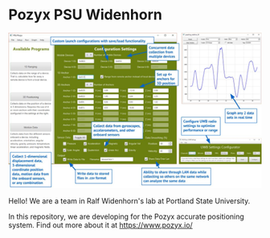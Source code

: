 # Pozyx PSU Widenhorn

<img src="./documentation/PSU Pozyx thumbnail.jpg">

Hello! We are a team in Ralf Widenhorn's lab at Portland State University.

In this repository, we are developing for the Pozyx accurate positioning system. Find out more about it at https://www.pozyx.io/
